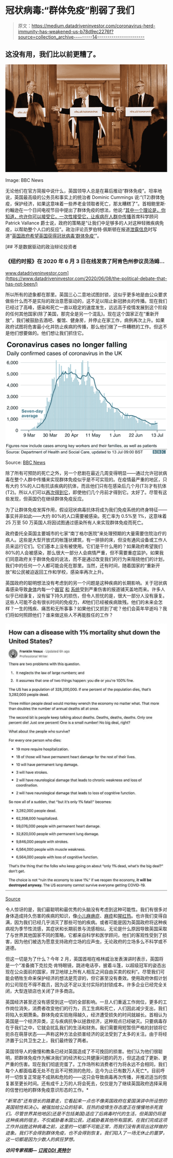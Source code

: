 # 冠状病毒:“群体免疫”削弱了我们

> 原文：<https://medium.datadriveninvestor.com/coronavirus-herd-immunity-has-weakened-us-b78d9ec2276f?source=collection_archive---------14----------------------->

## 这没有用，我们比以前更糟了。

![](img/77b39d738e604fb66d528edbefc76341.png)

Image: BBC News

无论他们在官方简报中说什么，英国领导人总是在幕后推动“群体免疫”。坦率地说，英国最高级的公务员和事实上的统治者 Dominic Cummings 说:“(T2)群体免疫，保护经济，如果这意味着一些养老金领取者死亡，那太糟糕了”。首相鲍里斯·约翰逊在一个日间电视节目中提出了群体免疫的想法，他说:“[其中一个理论是，你知道，也许你可以接受它，一次性接受它，让疾病在人群中传播](https://twitter.com/RickFandango/status/1237240675093053440?s=20)首席科学顾问 Patrick Vallance 爵士说，政府的策略是“让我们中足够多的人对这种轻微疾病免疫，以帮助整个人口的反应”。政治评论员罗伯特·佩斯顿在报道[泄露信息](https://twitter.com/nicktolhurst/status/1283025841673375747)时写道“[英国政府希望英国获得冠状病毒‘群体免疫’](https://www.itv.com/news/2020-03-12/british-government-wants-uk-to-acquire-coronavirus-herd-immunity-writes-robert-peston/)”。

[](https://www.datadriveninvestor.com/2020/06/08/the-political-debate-that-has-not-been/) [## 不是数据驱动的政治辩论投资者

### 《纽约时报》在 2020 年 6 月 3 日在线发表了阿肯色州参议员汤姆…

www.datadriveninvestor.com](https://www.datadriveninvestor.com/2020/06/08/the-political-debate-that-has-not-been/) 

所以所有的迹象都在那里。英国三心二意地试图封锁，这似乎更多地是由公众要求做些什么而不是实际的政治意愿驱动的，这不足以阻止新冠肺炎的传播。现在我们已经过了高峰，感染和死亡一直以稳定的速度发生，远远高于疫情发展到这个阶段的任何其他国家(除了美国，那完全是另一个混乱)。现在这个国家正在“重新开放”，我们被鼓励去酒吧、餐馆、健身房，并停止在家工作，病例再次上升。如果政府试图将危害最小化并防止疾病的传播，那么他们做了一件糟糕的工作。但这不是他们想要做的。他们想让我们抓住它。

![](img/27b7d9822abc19c3eee3a63f049d78a3.png)

Source: [BBC News](https://www.bbc.co.uk/news/uk-51768274)

除了所有可预防的死亡之外，另一个悲剧在最近几周变得明显——通过允许冠状病毒在整个人群中传播来实现群体免疫似乎是不可实现的。在疫情最严重的地区，只有大约 5%的人口有抗该疾病的抗体，而且他们只有在感染后几个月(T3)才有抗体(T2)。所以人们可以[再次得到它](https://twitter.com/literElly/status/1282728726262939655?s=20)，即使他们几个月前才得到它。太好了。尽管有这些发现，但英国仍在继续群体免疫反应。

为了让群体免疫发挥作用，假设冠状病毒抗体将成为我们免疫系统的终身特征——事实并非如此——大约 80%的人口需要被感染。死亡率为 0.5%至 1%，这意味着 25 万至 50 万英国人将因试图通过感染所有人来实现群体免疫而死亡。

政府委托全英国主要城市的七家“南丁格尔医院”来处理预期的大量需要住院治疗的病人。这些是大型开放式的帐篷状建筑，有一排排的床，但没有通风设备或工作人员来运行它们。它们基本上没有被使用。它们是干什么用的？如果政府希望我们 80%的人会被感染，那么很大一部分人会病情严重，但不需要重症监护。如果我们同意政府关于群体免疫的说法，而不是通过改变我们的行为来阻挠他们的计划，我们中的任何一个人都可能会死在那里。当然，还有时间，随着国家的“重新开放”和公民被迫返回工作和学校，感染率再次上升。

英国政府的聪明想法没有考虑到的另一个问题是这种疾病的长期影响。关于冠状病毒感染导致[身体](https://edition.cnn.com/2020/07/10/health/what-coronavirus-autopsies-reveal/index.html)内每一个[器官](https://www.thesun.co.uk/news/12108611/half-coronavirus-patients-suffer-heart-damage/) [和](https://www.nbcnews.com/health/health-news/scientists-warn-potential-wave-covid-linked-brain-damage-n1233150?cid=sm_npd_nn_tw_ma) [系统](https://www.the-scientist.com/news-opinion/dozens-more-cases-reported-of-neurological-problems-in-covid-19-67717)受到严重伤害的报道铺天盖地而来。许多人似乎已经康复，没有留下持久的损伤，但令人担忧的是，很大一部分人没有康复。这些人可能不会有很长时间的免疫力，*和*他们已经被疾病致残。他们的未来会怎样？一生的残疾、痛苦和无所事事？如果他们又抓到了呢？他们会英年早逝吗？我们将如何照顾他们？谁来做这些人不再能胜任的工作？

![](img/5b58488dd2a26b99243701fd4595ed3e.png)

[Source](https://twitter.com/CoreyCav912/status/1282365553013907457?s=20)

令人惊讶的是，我们最聪明和最优秀的头脑没有考虑到这种可能性。我们有很多对身体造成持久伤害的疾病的知识，像[小儿麻痹症](https://www.nhs.uk/conditions/post-polio-syndrome/)、[麻疹](https://www.healthline.com/health-news/the-long-term-effects-of-surviving-measles#Risks-of-measles-infection)和[猩红热](http://www.humanillnesses.com/original/Pre-Sei/Scarlet-Fever.html)。也许我们变得自满，因为我们已经几乎消灭了那些可怕的疾病。或者可能是因为英国政府将这种疾病视为季节性流感，其症状和长期前景与流感相似。无论是什么原因导致英国采取了与世界其他国家不同的策略，它都来自科学和医学顾问，他们的客观性受到了损害，因为他们被选为愿意支持政府立场的应声虫，无论政府的立场多么不科学或不道德。

但这一切是为了什么？今年 2 月，英国首相在格林威治发表演讲时表示，英国将是一个“准备摘下克拉克·肯特眼镜，跳进电话亭，披着斗篷，以超级冠军的姿态出现在公众面前的国家，捍卫地球上所有人相互之间自由买卖的权利”。尽管我们可能会牺牲生命来保护经济的想法是荒谬的，但它甚至没有奏效。使用政府休假计划的公司现在不得不裁员，因为这不足以支付实际的封锁成本。许多企业已经完全关闭，大型连锁店也关闭了许多商店。

英国经济甚至还没有感受到这一切的全部影响。一旦人们重返工作岗位，更多的工作岗位消失，消费者改变他们的行为，员工生病和死亡，人们因此减少支出，我们将陷入长期萧条。群体免疫实验拖得越久，经济遭受损失的时间就越长。首相认为英国是一个经济异类，正与疾病抗争以拯救经济，这种观点已经破灭。只要病毒存在于我们之中，它就会扰乱我们的生活和财务。我们需要用短暂但严格的封锁将它扼杀在萌芽状态——声称这种方法会损害经济的说法受到了太多的关注。由于将经济置于公共卫生之上，我们最终毁了两者。

英国领导人的傲慢和教条已经对英国造成了不可挽回的损害。他们认为他们很聪明，把群体免疫作为解决我们的经济和公共健康问题的药方，但这造成了更新、更严重的伤害。现在我们彻底完蛋了。工作场所和消费者行为将永远不会相同，我们每个人都面临着无处不在且不可预测的危险，迄今为止已有数万人死亡*。目前呼吁一切恢复正常是不成熟和危险的——这只会导致病毒再次传播，并推迟适当的恢复甚至更长时间。还有成千上万的人将会死去，仅仅是为了继续英国政府选择采用的信誉扫地的群体免疫意识形态的工作。*

*“新常态”还有很长的路要走，它看起来一点也不像英国政府在爱国演讲中所设想的英国韧性和决心。被强加给公众的轻率、狂热的疫情生存态度正在慢慢地杀死我们。尽管世界其他地区(还是不包括美国)适应了后病毒时代的生活，但英国仍将是这种疾病的宿主，不仅威胁着本国公民，还威胁着其他所有国家。在我们完成这项工作并战胜这种病毒之前，这里的一切都不可能正常，而我们没有表现出这样做的迹象。我们不会得到群体免疫，也不会得到恢复。我们陷入了一场无休止的噩梦，这一切都是因为少数人的疯狂梦想。*

***访问专家视图—** [**订阅 DDI 英特尔**](https://datadriveninvestor.com/ddi-intel)*